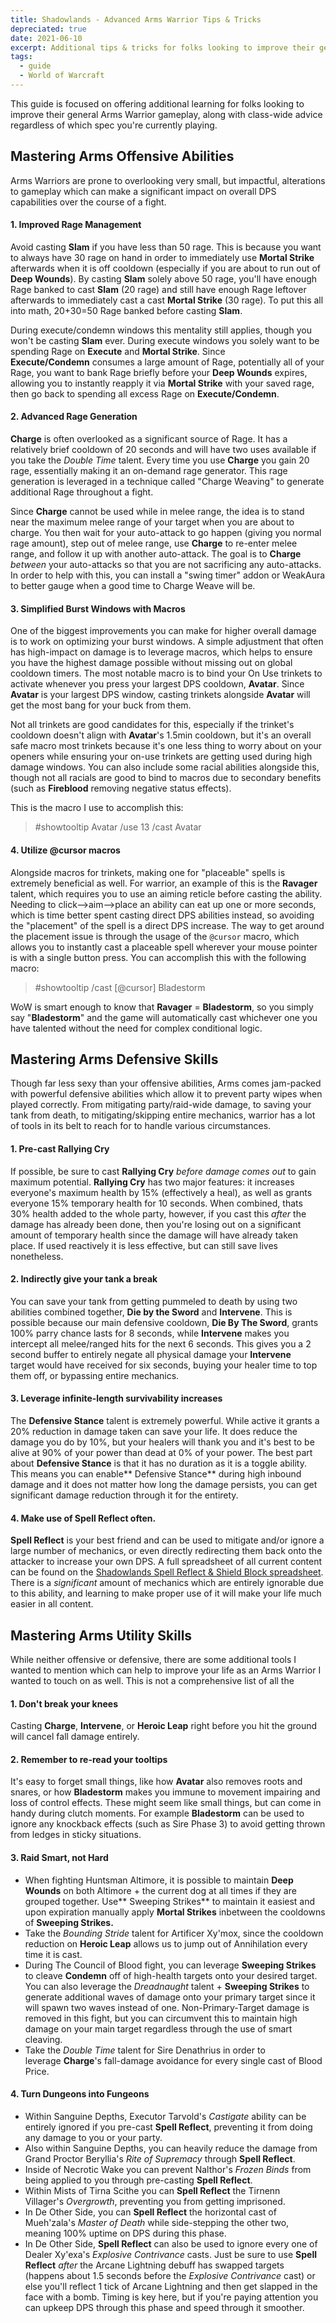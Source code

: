 ```yaml
---
title: Shadowlands - Advanced Arms Warrior Tips & Tricks
depreciated: true
date: 2021-06-10
excerpt: Additional tips & tricks for folks looking to improve their general Arms Warrior gameplay, along with class-wide advice regardless of which spec you're currently playing.
tags:
  - guide
  - World of Warcraft
---
```


This guide is focused on offering additional learning for folks looking to improve their general Arms Warrior gameplay, along with class-wide advice regardless of which spec you're currently playing.

## Mastering Arms Offensive Abilities
Arms Warriors are prone to overlooking very small, but impactful, alterations to gameplay which can make a significant impact on overall DPS capabilities over the course of a fight.

#### 1. Improved Rage Management
Avoid casting **Slam** if you have less than 50 rage. This is because you want to always have 30 rage on hand in order to immediately use **Mortal Strike** afterwards when it is off cooldown (especially if you are about to run out of **Deep Wounds**). By casting **Slam** solely above 50 rage, you'll have enough Rage banked to cast **Slam** (20 rage) and still have enough Rage leftover afterwards to immediately cast a cast **Mortal Strike** (30 rage). To put this all into math, 20+30=50 Rage banked before casting **Slam**.

During execute/condemn windows this mentality still applies, though you won't be casting **Slam** ever. During execute windows you solely want to be spending Rage on **Execute** and **Mortal Strike**. Since **Execute/Condemn** consumes a large amount of Rage, potentially all of your Rage, you want to bank Rage briefly before your **Deep Wounds** expires, allowing you to instantly reapply it via **Mortal Strike** with your saved rage, then go back to spending all excess Rage on **Execute/Condemn**.

#### 2. Advanced Rage Generation
**Charge** is often overlooked as a significant source of Rage. It has a relatively brief cooldown of 20 seconds and will have two uses available if you take the *Double Time* talent. Every time you use **Charge** you gain 20 rage, essentially making it an on-demand rage generator. This rage generation is leveraged in a technique called "Charge Weaving" to generate additional Rage throughout a fight.

Since **Charge** cannot be used while in melee range, the idea is to stand near the maximum melee range of your target when you are about to charge. You then wait for your auto-attack to go happen (giving you normal rage amount), step out of melee range, use **Charge** to re-enter melee range, and follow it up with another auto-attack. The goal is to **Charge** *between* your auto-attacks so that you are not sacrificing any auto-attacks. In order to help with this, you can install a "swing timer" addon or WeakAura to better gauge when a good time to Charge Weave will be.

#### 3. Simplified Burst Windows with Macros
One of the biggest improvements you can make for higher overall damage is to work on optimizing your burst windows. A simple adjustment that often has high-impact on damage is to leverage macros, which helps to ensure you have the highest damage possible without missing out on global cooldown timers. The most notable macro is to bind your On Use trinkets to activate whenever you press your largest DPS cooldown, **Avatar**. Since **Avatar** is your largest DPS window, casting trinkets alongside **Avatar** will get the most bang for your buck from them.

Not all trinkets are good candidates for this, especially if the trinket's cooldown doesn't align with **Avatar**'s 1.5min cooldown, but it's an overall safe macro most trinkets because it's one less thing to worry about on your openers while ensuring your on-use trinkets are getting used during high damage windows. You can also include some racial abilities alongside this, though not all racials are good to bind to macros due to secondary benefits (such as **Fireblood** removing negative status effects).

This is the macro I use to accomplish this:
> #showtooltip Avatar
> /use 13
> /cast Avatar

#### 4. Utilize @cursor macros
Alongside macros for trinkets, making one for "placeable" spells is extremely beneficial as well. For warrior, an example of this is the **Ravager** talent, which requires you to use an aiming reticle before casting the ability. Needing to click--&gt;aim--&gt;place an ability can eat up one or more seconds, which is time better spent casting direct DPS abilities instead, so avoiding the "placement" of the spell is a direct DPS increase. The way to get around the placement issue is through the usage of the <code>@cursor</code> macro, which allows you to instantly cast a placeable spell wherever your mouse pointer is with a single button press. You can accomplish this with the following macro:

> #showtooltip
> /cast [@cursor] Bladestorm

WoW is smart enough to know that **Ravager** = **Bladestorm**, so you simply say "**Bladestorm**" and the game will automatically cast whichever one you have talented without the need for complex conditional logic.

## Mastering Arms Defensive Skills
Though far less sexy than your offensive abilities, Arms comes jam-packed with powerful defensive abilities which allow it to prevent party wipes when played correctly. From mitigating party/raid-wide damage, to saving your tank from death, to mitigating/skipping entire mechanics, warrior has a lot of tools in its belt to reach for to handle various circumstances.

#### 1. Pre-cast Rallying Cry
If possible, be sure to cast **Rallying Cry** *before damage comes out* to gain maximum potential. **Rallying Cry** has two major features: it increases everyone's maximum health by 15% (effectively a heal), as well as grants everyone 15% temporary health for 10 seconds. When combined, thats  30% health added to the whole party, however, if you cast this *after* the damage has already been done, then you're losing out on a significant amount of temporary health since the damage will have already taken place. If used reactively it is less effective, but can still save lives nonetheless.

#### 2. Indirectly give your tank a break
You can save your tank from getting pummeled to death by using two abilities combined together, **Die by the Sword** and **Intervene**. This is possible because our main defensive cooldown, **Die By The Sword**, grants 100% parry chance lasts for 8 seconds, while **Intervene** makes you intercept all melee/ranged hits for the next 6 seconds. This gives you a 2 second buffer to entirely negate all physical damage your **Intervene** target would have received for six seconds, buying your healer time to top them off, or bypassing entire mechanics.

#### 3. Leverage infinite-length survivability increases
The **Defensive Stance** talent is extremely powerful. While active it grants a 20% reduction in damage taken can save your life. It does reduce the damage you do by 10%, but your healers will thank you and it's best to be alive at 90% of your power than dead at 0% of your power. The best part about **Defensive Stance** is that it has no duration as it is a toggle ability. This means you can enable** Defensive Stance** during high inbound damage and it does not matter how long the damage persists, you can get significant damage reduction through it for the entirety.

#### 4. Make use of Spell Reflect often.
**Spell Reflect** is your best friend and can be used to mitigate and/or ignore a large number of mechanics, or even directly redirecting them back onto the attacker to increase your own DPS. A full spreadsheet of all current content can be found on the <a href="https://docs.google.com/spreadsheets/d/e/2PACX-1vQgrszRE22Brb0f5k761vUXVe7MD1-qHThpalxzn0zWFRdQqrh0hM5LcQNoa-lLz4781S5rH2e9tRXG/pubhtml">Shadowlands Spell Reflect &amp; Shield Block spreadsheet</a>. There is a *significant* amount of mechanics which are entirely ignorable due to this ability, and learning to make proper use of it will make your life much easier in all content.

## Mastering Arms Utility Skills
While neither offensive or defensive, there are some additional tools I wanted to mention which can help to improve your life as an Arms Warrior I wanted to touch on as well. This is not a comprehensive list of all the

#### 1. Don't break your knees
Casting **Charge**, **Intervene**, or **Heroic Leap** right before you hit the ground will cancel fall damage entirely.

#### 2. Remember to re-read your tooltips
It's easy to forget small things, like how **Avatar** also removes roots and snares, or how **Bladestorm** makes you immune to movement impairing and loss of control effects. These might seem like small things, but can come in handy during clutch moments. For example **Bladestorm** can be used to ignore any knockback effects (such as Sire Phase 3) to avoid getting thrown from ledges in sticky situations.

#### 3. Raid Smart, not Hard
- When fighting Huntsman Altimore, it is possible to maintain **Deep Wounds** on both Altimore + the current dog at all times if they are grouped together. Use** Sweeping Strikes** to maintain it easiest and upon expiration manually apply **Mortal Strikes** inbetween the cooldowns of **Sweeping Strikes.**
- Take the *Bounding Stride* talent for Artificer Xy'mox, since the cooldown reduction on **Heroic Leap** allows us to jump out of Annihilation every time it is cast.
- During The Council of Blood fight, you can leverage **Sweeping Strikes** to cleave **Condemn** off of high-health targets onto your desired target. You can also leverage the *Dreadnaught* talent + **Sweeping Strikes** to generate additional waves of damage onto your primary target since it will spawn two waves instead of one. Non-Primary-Target damage is removed in this fight, but you can circumvent this to maintain high damage on your main target regardless through the use of smart cleaving.
- Take the *Double Time* talent for Sire Denathrius in order to leverage **Charge**'s fall-damage avoidance for every single cast of Blood Price.

#### 4. Turn Dungeons into Fungeons
- Within Sanguine Depths, Executor Tarvold's *Castigate* ability can be entirely ignored if you pre-cast **Spell Reflect**, preventing it from doing any damage to you or your party.
- Also within Sanguine Depths, you can heavily reduce the damage from Grand Proctor Beryllia's *Rite of* *Supremacy* through **Spell Reflect**.
- Inside of Necrotic Wake you can prevent Nalthor's *Frozen Binds* from being applied to you through pre-casting **Spell Reflect**.
- Within Mists of Tirna Scithe you can **Spell Reflect** the Tirnenn Villager's *Overgrowth*, preventing you from getting imprisoned.
- In De Other Side, you can **Spell Reflect** the horizontal cast of Mueh'zala's *Master of Death* while side-stepping the other two, meaning 100% uptime on DPS during this phase.
- In De Other Side, **Spell Reflect** can also be used to ignore every one of Dealer Xy'exa's *Explosive Contrivance* casts. Just be sure to use **Spell Reflect** *after* the Arcane Lightning debuff has swapped targets (happens about 1.5 seconds before the *Explosive Contrivance* cast) or else you'll reflect 1 tick of Arcane Lightning and then get slapped in the face with a bomb. Timing is key here, but if you're paying attention you can upkeep DPS through this phase and speed through it smoother.